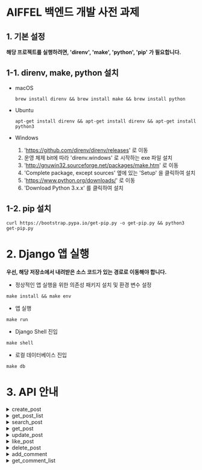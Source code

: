 # AIFFEL 백엔드 개발 사전 과제

## 1. 기본 설정

**해당 프로젝트를 실행하려면, 'direnv', 'make', 'python', 'pip' 가 필요합니다.**

## 1-1. direnv, make, python 설치

- macOS
    ```
    brew install direnv && brew install make && brew install python
    ```

- Ubuntu
    ```
    apt-get install direnv && apt-get install direnv && apt-get install python3
    ```

- Windows
    1. 'https://github.com/direnv/direnv/releases' 로 이동
    2. 운영 체제 bit에 따라 'direnv.windows' 로 시작하는 exe 파일 설치
    3. 'http://gnuwin32.sourceforge.net/packages/make.htm' 로 이동
    4. 'Complete package, except sources' 옆에 있는 'Setup' 을 클릭하여 설치
    5. 'https://www.python.org/downloads/' 로 이동
    6. 'Download Python 3.x.x' 를 클릭하여 설치

## 1-2. pip 설치

```
curl https://bootstrap.pypa.io/get-pip.py -o get-pip.py && python3 get-pip.py
```

# 2. Django 앱 실행

**우선, 해당 저장소에서 내려받은 소스 코드가 있는 경로로 이동해야 합니다.**

- 정상적인 앱 실행을 위한 의존성 패키지 설치 및 환경 변수 설정

```
make install && make env
```

- 앱 실행

```
make run
```

- Django Shell 진입

```
make shell
```

- 로컬 데이터베이스 진입

```
make db
```

# 3. API 안내

<details><summary>create_post</summary>

```
질문(게시글) 생성 요청을 받아, 처리하는 엔드포인트입니다.
```

- URL(endpoint)

```
/service/post/create/
```

- Method

```
POST
```

- URL Params

```
None
```

- Request Header

```
Authorization: <token from signin response>
```

- Sample Call

```
curl  -XGET "http://localhost:8000/service/post/create/" \
      -X "POST" \
      -H "Authorization: eyJ0eXAiOiJKV1QiLCJhbGciOiJIUzI1NiJ9.eyJ1c2VyX2lkIjoxfQ.7LCrddETrRL6H7JcXYigQORpm5559EJOmPknKwrILF4" \
      -d "{ \
          \"title\" : \"curl 요청으로 생성된 게시글입니다.\", \
          \"content\" : \"curl 요청으로 생성된 게시글의 본문 내용입니다.\" \
      }"
```

- Success Response

```
code = 201
body = {"message": "successfully created post."}
```

- Error Response

```
> case 1

code = 400
body = {"message": "this method is not allowed."}

> case 2

code = 401
body = {"message": "token is not valid."}

> case 3

code = 400
body = {"message": "there is problem with the request body."}

> case 4

code = 400
body = {"message": "'title' is not provided."}

> case 5

code = 400
body = {"message": "'content' is not provided."}
```

</details>

<details><summary>get_post_list</summary>

```
질문(게시글) 목록 확인 요청을 받아, 처리하는 엔드포인트입니다.
```

- URL(endpoint)

```
/service/posts/
```

- Method

```
GET
```

- URL Params

```
None
```

- Request Header

```
None
```

- Sample Call

```
echo "$(curl -XGET "http://localhost:8000/service/posts/")"
```

- Success Response

```
code = 200
body = {
  "posts": [
    {
      "id": <게시글 pk>,
      "title": <게시글 제목>,
      "created_at": <게시글 작성일>,
      "author_id": <작성자 pk>,
      "author_nickname": <작성자 닉네임>,
      "likes": <좋아요 수>,
      "comments": <댓글 수>
    },
    ...
  ]
}
```

- Error Response

```
> case 1

code = 400
body = {"message": "this method is not allowed."}
```

</details>

<details><summary>search_post</summary>

```
질문(게시글) 검색 요청을 받아, 처리하는 엔드포인트입니다.
```

- URL(endpoint)

```
/service/post/search/
```

- Method

```
POST
```

- URL Params

```
None
```

- Request Header

```
None
```

- Sample Call

```
echo "$(curl  -XGET "http://localhost:8000/service/post/search/" \
      -X "POST" \
      -d "{ \
          \"type\" : \"title\", \
          \"keyword\" : \"curl 요청\" \
      }"
)"
```

- Success Response

```
code = 200
body = {
  "posts": [
    {
      "id": <게시글 pk>,
      "title": <게시글 제목>,
      "created_at": <게시글 작성일>,
      "author_id": <작성자 pk>,
      "author_nickname": <작성자 닉네임>,
      "likes": <좋아요 수>,
      "comments": <댓글 수>
    },
    ...
  ]
}
```

- Error Response

```
> case 1

code = 400
body = {"message": "this method is not allowed."}

> case 2

code = 400
body = {"message": "there is problem with the request body."}

> case 3

code = 400
body = {"message": "'type' is not provided."}

> case 4

code = 400
body = {"message": "'keyword' is not provided."}

> case 5

code = 400
body = {"message": "this search type is not supported."}
```

</details>

<details><summary>get_post</summary>

```
질문(게시글) 확인 요청을 받아, 처리하는 엔드포인트입니다.
```

- URL(endpoint)

```
/service/post/:post_id
```

- Method

```
GET
```

- URL Params

```
> required

post_id=[integer]
```

- Request Header

```
None
```

- Sample Call

```
echo "$(curl -XGET "http://localhost:8000/service/post/1")"
```

- Success Response

```
code = 200
body = {
  "post": {
    "id": <게시글 pk>,
    "title": <게시글 제목>,
    "content": <게시글 내용>,
    "created_at": <게시글 작성일>,
    "updated_at": <게시글 수정일>,
    "author_id": <작성자 pk>,
    "author_nickname": <작성자 닉네임>,
    "likes": <좋아요 수>
  }
}
```

- Error Response

```
> case 1

code = 400
body = {"message": "this method is not allowed."}

> case 2

code = 404
body = {"message": "post does not exist."}
```

</details>

<details><summary>update_post</summary>

```
질문(게시글) 수정 요청을 받아, 처리하는 엔드포인트입니다.
```

- URL(endpoint)

```
/service/post/update/
```

- Method

```
POST
```

- URL Params

```
None
```

- Request Header

```
Authorization: <token from signin response>
```

- Sample Call

```
curl  -XGET "http://localhost:8000/service/post/update/" \
      -X "POST" \
      -H "Authorization: eyJ0eXAiOiJKV1QiLCJhbGciOiJIUzI1NiJ9.eyJ1c2VyX2lkIjoxfQ.7LCrddETrRL6H7JcXYigQORpm5559EJOmPknKwrILF4" \
      -d "{ \
          \"id\" : 7, \
          \"title\" : \"curl 요청으로 수정된 게시글입니다.\", \
          \"content\" : \"curl 요청으로 수정된 게시글의 본문 내용입니다.\" \
      }"
```

- Success Response

```
code = 200
body = {"message": "successfully updated post."}
```

- Error Response

```
> case 1

code = 400
body = {"message": "this method is not allowed."}

> case 2

code = 401
body = {"message": "token is not valid."}

> case 3

code = 400
body = {"message": "there is problem with the request body."}

> case 4

code = 400
body = {"message": "'id' is not provided."}

> case 5

code = 400
body = {"message": "'title' is not provided."}

> case 6

code = 400
body = {"message": "'content' is not provided."}

> case 7

code = 403
body = {"message": "this user can not update this post."}
```

</details>

<details><summary>like_post</summary>

```
질문(게시글) 에 대한 좋아요 표시 요청을 받아, 처리하는 엔드포인트입니다.
```

- URL(endpoint)

```
/service/post/like/:post_id
```

- Method

```
PUT
```

- URL Params

```
> required

post_id=[integer]
```

- Request Header

```
Authorization: <token from signin response>
```

- Sample Call

```
curl  -XGET "http://localhost:8000/service/post/like/1" \
      -X "PUT" \
      -H "Authorization: eyJ0eXAiOiJKV1QiLCJhbGciOiJIUzI1NiJ9.eyJ1c2VyX2lkIjoxfQ.7LCrddETrRL6H7JcXYigQORpm5559EJOmPknKwrILF4"
```

- Success Response

```
code = 200
body = {"message": "liked the post."} or {"message": "unliked the post."}
```

- Error Response

```
> case 1

code = 400
body = {"message": "this method is not allowed."}

> case 2

code = 401
body = {"message": "token is not valid."}

> case 3

code = 404
body = {"message": "post does not exist."}
```

</details>

<details><summary>delete_post</summary>

```
질문(게시글) 삭제 요청을 받아, 처리하는 엔드포인트입니다.
```

- URL(endpoint)

```
/service/post/delete/:post_id
```

- Method

```
DELETE
```

- URL Params

```
> required

post_id=[integer]
```

- Request Header

```
Authorization: <token from signin response>
```

- Sample Call

```
curl  -XGET "http://localhost:8000/service/post/delete/7" \
      -X "DELETE" \
      -H "Authorization: eyJ0eXAiOiJKV1QiLCJhbGciOiJIUzI1NiJ9.eyJ1c2VyX2lkIjoxfQ.7LCrddETrRL6H7JcXYigQORpm5559EJOmPknKwrILF4"
```

- Success Response

```
code = 200
body = {"message": "successfully deleted post."}
```

- Error Response

```
> case 1

code = 400
body = {"message": "this method is not allowed."}

> case 2

code = 401
body = {"message": "token is not valid."}

> case 3

code = 400
body = {"message": "this user can not delete this post."}
```

</details>

<details><summary>add_comment</summary>

```
질문(게시글) 에 대한 댓글 생성 요청을 받아, 처리하는 엔드포인트입니다.
```

- URL(endpoint)

```
/service/comment/add/
```

- Method

```
POST
```

- URL Params

```
None
```

- Request Header

```
Authorization: <token from signin response>
```

- Sample Call

```
curl  -XGET "http://localhost:8000/service/comment/add/" \
      -X "POST" \
      -H "Authorization: eyJ0eXAiOiJKV1QiLCJhbGciOiJIUzI1NiJ9.eyJ1c2VyX2lkIjoxfQ.7LCrddETrRL6H7JcXYigQORpm5559EJOmPknKwrILF4" \
      -d "{ \
          \"post_id\" : 2, \
          \"content\" : \"curl 요청으로 생성된 댓글 내용입니다.\" \
      }"
```

- Success Response

```
code = 200
body = {"message": "successfully added comment."}
```

- Error Response

```
> case 1

code = 400
body = {"message": "this method is not allowed."}

> case 2

code = 401
body = {"message": "token is not valid."}

> case 3

code = 400
body = {"message": "there is problem with the request body."}

> case 4

code = 400
body = {"message": "'post_id' is not provided."}

> case 5

code = 400
body = {"message": "'content' is not provided."}

> case 6

code = 404
body = {"message": "post does not exist."}
```

</details>

<details><summary>get_comment_list</summary>

```
질문(게시글) 에 대한 댓글 목록 확인 요청을 받아, 처리하는 엔드포인트입니다.
```

- URL(endpoint)

```
/service/comments/:post_id
```

- Method

```
GET
```

- URL Params

```
> required

post_id=[integer]
```

- Request Header

```
None
```

- Sample Call

```
echo "$(curl  -XGET "http://localhost:8000/service/comments/1")"
```

- Success Response

```
code = 200
body = {
  "comments": [
    {
      "id": <댓글 pk>,
      "content": <댓글 내용>,
      "created_at": <댓글 작성일>,
      "updated_at": <댓글 수정일>,
      "author_id": <작성자 pk>,
      "author_nickname": <작성자 닉네임>,
      "likes": <좋아요 수>,
    },
    ...
  ]
}
```

- Error Response

```
> case 1

code = 400
body = {"message": "this method is not allowed."}
```

</details>
